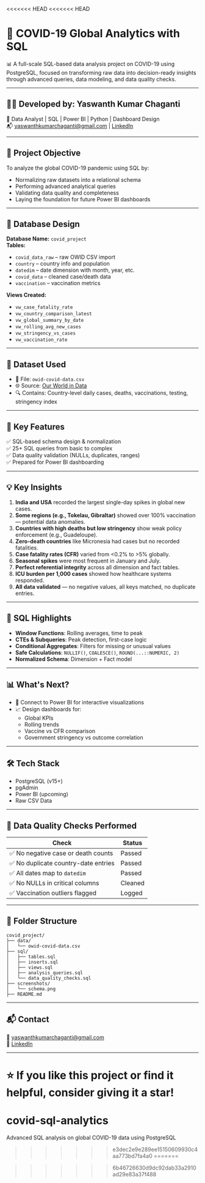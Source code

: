 <<<<<<< HEAD
<<<<<<< HEAD
# 🦠 COVID-19 Global Analytics with SQL

📊 A full-scale SQL-based data analysis project on COVID-19 using PostgreSQL, focused on transforming raw data into decision-ready insights through advanced queries, data modeling, and data quality checks.

---

## 👨‍💻 Developed by: **Yaswanth Kumar Chaganti**

🎯 Data Analyst | SQL | Power BI | Python | Dashboard Design  
📬 yaswanthkumarchaganti@gmail.com | [LinkedIn](https://www.linkedin.com/in/yaswanth-kumar-chaganti)

---

## 🧠 Project Objective

To analyze the global COVID-19 pandemic using SQL by:
- Normalizing raw datasets into a relational schema
- Performing advanced analytical queries
- Validating data quality and completeness
- Laying the foundation for future Power BI dashboards

---

## 📁 Database Design

**Database Name:** `covid_project`  
**Tables:**
- `covid_data_raw` – raw OWID CSV import
- `country` – country info and population
- `datedim` – date dimension with month, year, etc.
- `covid_data` – cleaned case/death data
- `vaccination` – vaccination metrics

**Views Created:**
- `vw_case_fatality_rate`
- `vw_country_comparison_latest`
- `vw_global_summary_by_date`
- `vw_rolling_avg_new_cases`
- `vw_stringency_vs_cases`
- `vw_vaccination_rate`

---

## 🧾 Dataset Used

- 📄 File: `owid-covid-data.csv`
- 🌐 Source: [Our World in Data](https://ourworldindata.org/covid-data)
- 🔍 Contains: Country-level daily cases, deaths, vaccinations, testing, stringency index

---

## 🧩 Key Features

✅ SQL-based schema design & normalization  
✅ 25+ SQL queries from basic to complex  
✅ Data quality validation (NULLs, duplicates, ranges)  
✅ Prepared for Power BI dashboarding  

---

## 💡 Key Insights

1. **India and USA** recorded the largest single-day spikes in global new cases.
2. **Some regions (e.g., Tokelau, Gibraltar)** showed over 100% vaccination — potential data anomalies.
3. **Countries with high deaths but low stringency** show weak policy enforcement (e.g., Guadeloupe).
4. **Zero-death countries** like Micronesia had cases but no recorded fatalities.
5. **Case fatality rates (CFR)** varied from <0.2% to >5% globally.
6. **Seasonal spikes** were most frequent in January and July.
7. **Perfect referential integrity** across all dimension and fact tables.
8. **ICU burden per 1,000 cases** showed how healthcare systems responded.
9. **All data validated** — no negative values, all keys matched, no duplicate entries.

---

## 🔎 SQL Highlights

- **Window Functions**: Rolling averages, time to peak
- **CTEs & Subqueries**: Peak detection, first-case logic
- **Conditional Aggregates**: Filters for missing or unusual values
- **Safe Calculations**: `NULLIF()`, `COALESCE()`, `ROUND(...::NUMERIC, 2)`
- **Normalized Schema**: Dimension + Fact model

---

## 📊 What's Next?

- 🔄 Connect to Power BI for interactive visualizations
- 📈 Design dashboards for:
  - Global KPIs
  - Rolling trends
  - Vaccine vs CFR comparison
  - Government stringency vs outcome correlation

---

## 🛠 Tech Stack

- PostgreSQL (v15+)
- pgAdmin
- Power BI (upcoming)
- Raw CSV Data

---

## 🧪 Data Quality Checks Performed

| Check | Status |
|-------|--------|
| ✅ No negative case or death counts | Passed |
| ✅ No duplicate country-date entries | Passed |
| ✅ All dates map to `datedim` | Passed |
| ✅ No NULLs in critical columns | Cleaned |
| ✅ Vaccination outliers flagged | Logged |

---

## 📂 Folder Structure

```
covid_project/
├── data/
│   └── owid-covid-data.csv
├── sql/
│   ├── tables.sql
│   ├── inserts.sql
│   ├── views.sql
│   ├── analysis_queries.sql
│   └── data_quality_checks.sql
├── screenshots/
│   └── schema.png
├── README.md
```

---

## 📬 Contact

📧 yaswanthkumarchaganti@gmail.com  
🔗 [LinkedIn](https://www.linkedin.com/in/yaswanth-kumar-chaganti)

---

⭐ If you like this project or find it helpful, consider giving it a star!
=======
# covid-sql-analytics
Advanced SQL analysis on global COVID-19 data using PostgreSQL
>>>>>>> e3dec2e9e289ee15150609930c4aa773bd7fa4a0
=======

>>>>>>> 6b46726630d9dc92dab33a2910ad29e83a37f488
